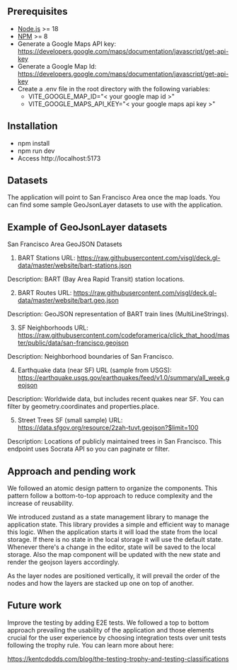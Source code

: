 
## Prerequisites

- [Node.js](https://nodejs.org/en/download/) >= 18
- [NPM](https://www.npmjs.com/get-npm) >= 8
- Generate a Google Maps API key: https://developers.google.com/maps/documentation/javascript/get-api-key
- Generate a Google Map Id: https://developers.google.com/maps/documentation/javascript/get-api-key
- Create a .env file in the root directory with the following variables:
  - VITE_GOOGLE_MAP_ID="< your google map id >"
  - VITE_GOOGLE_MAPS_API_KEY="< your google maps api key >"

## Installation
- npm install 
- npm run dev
- Access http://localhost:5173


## Datasets

The application will point to San Francisco Area once the map loads. You can find some sample GeoJsonLayer datasets to use with the application.

## Example of GeoJsonLayer datasets

San Francisco Area GeoJSON Datasets
1. BART Stations
   URL:
   https://raw.githubusercontent.com/visgl/deck.gl-data/master/website/bart-stations.json

Description: BART (Bay Area Rapid Transit) station locations.

2. BART Routes
   URL:
   https://raw.githubusercontent.com/visgl/deck.gl-data/master/website/bart.geo.json

Description: GeoJSON representation of BART train lines (MultiLineStrings).

3. SF Neighborhoods
   URL:
   https://raw.githubusercontent.com/codeforamerica/click_that_hood/master/public/data/san-francisco.geojson

Description: Neighborhood boundaries of San Francisco.

4. Earthquake data (near SF)
   URL (sample from USGS):
   https://earthquake.usgs.gov/earthquakes/feed/v1.0/summary/all_week.geojson

Description: Worldwide data, but includes recent quakes near SF. You can filter by geometry.coordinates and properties.place.

5. Street Trees SF (small sample)
   URL:
   https://data.sfgov.org/resource/2zah-tuvt.geojson?$limit=100

Description: Locations of publicly maintained trees in San Francisco. This endpoint uses Socrata API so you can paginate or filter.


## Approach and pending work

We followed an atomic design pattern to organize the components. This pattern follow a bottom-to-top approach to reduce complexity
and the increase of reusability.

We introduced zustand as a state management library to manage the application state. This library provides a simple and efficient way
to manage this logic. When the application starts it will load the state from the local storage. If there is no state in the local storage
it will use the default state. Whenever there's a change in the editor, state will be saved to the local storage. Also the map component
will be updated with the new state and render the geojson layers accordingly. 

As the layer nodes are positioned vertically, it will prevail the order of the nodes and how the layers are stacked up one on top of another.

## Future work

Improve the testing by adding E2E tests. We followed a top to bottom approach prevailing the usability of the application and those elements
crucial for the user experience by choosing integration tests over unit tests following the trophy rule. You can learn more about here: 

https://kentcdodds.com/blog/the-testing-trophy-and-testing-classifications
